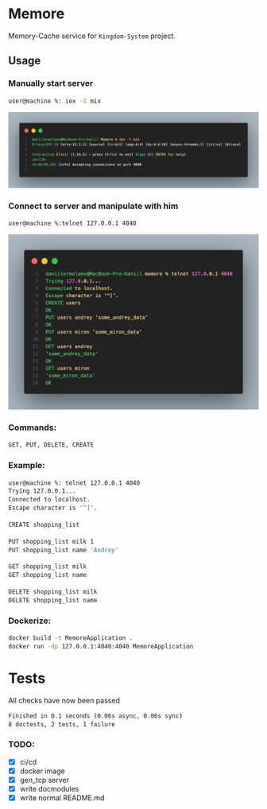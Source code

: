 # Memore

Memory-Cache service for `Kingdom-System` project.


## Usage
### Manually start server

```sh
user@machine %: iex -S mix
```

![alt text](https://github.com/0xBLCKLPTN/Memore/blob/master/docs/screenshots/code.png)

### Connect to server and manipulate with him
```sh
user@machine %:telnet 127.0.0.1 4040
```
![alt text](https://github.com/0xBLCKLPTN/Memore/blob/master/docs/screenshots/telnet_output.png)

### Commands:
```sh
GET, PUT, DELETE, CREATE
```

### Example:
```sh
user@machine %: telnet 127.0.0.1 4040
Trying 127.0.0.1...
Connected to localhost.
Escape character is '^]'.

CREATE shopping_list

PUT shopping_list milk 1
PUT shopping_list name 'Andrey'

GET shopping_list milk
GET shopping_list name

DELETE shopping_list milk
DELETE shopping_list name
```

### Dockerize:
```sh
docker build -t MemoreApplication .
docker run -dp 127.0.0.1:4040:4040 MemoreApplication
```


# Tests
All checks have now been passed
```sh
Finished in 0.1 seconds (0.06s async, 0.06s sync)
8 doctests, 2 tests, 1 failure
```

### TODO:
 - [x] ci/cd
 - [x] docker image
 - [x] gen_tcp server
 - [x] write docmodules
 - [x] write normal README.md 
